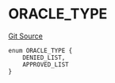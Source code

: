 # ORACLE_TYPE
[Git Source](https://github.com/thrackle-io/tron/blob/502533a6ffb2af342c0e88aaf7562842e91b57b1/src/protocol/economic/ruleProcessor/RuleCodeData.sol)


```solidity
enum ORACLE_TYPE {
    DENIED_LIST,
    APPROVED_LIST
}
```

